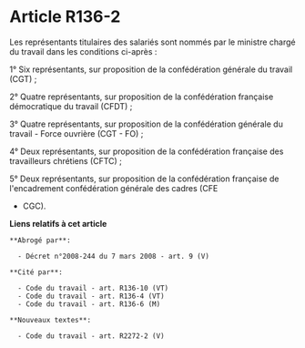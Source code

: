 # Article R136-2

Les représentants titulaires des salariés sont nommés par le ministre chargé du travail dans les conditions ci-après :

1° Six représentants, sur proposition de la confédération générale du travail (CGT) ; 

2° Quatre représentants, sur proposition de la confédération française démocratique du travail (CFDT) ; 

3° Quatre représentants, sur proposition de la confédération générale du travail - Force ouvrière (CGT - FO) ; 

4° Deux représentants, sur proposition de la confédération française des travailleurs chrétiens (CFTC) ; 

5° Deux représentants, sur proposition de la confédération française de l'encadrement confédération générale des cadres (CFE
- CGC).

**Liens relatifs à cet article**

	**Abrogé par**:

	  - Décret n°2008-244 du 7 mars 2008 - art. 9 (V)

	**Cité par**:

	  - Code du travail - art. R136-10 (VT)
	  - Code du travail - art. R136-4 (VT)
	  - Code du travail - art. R136-6 (M)

	**Nouveaux textes**:

	  - Code du travail - art. R2272-2 (V)
